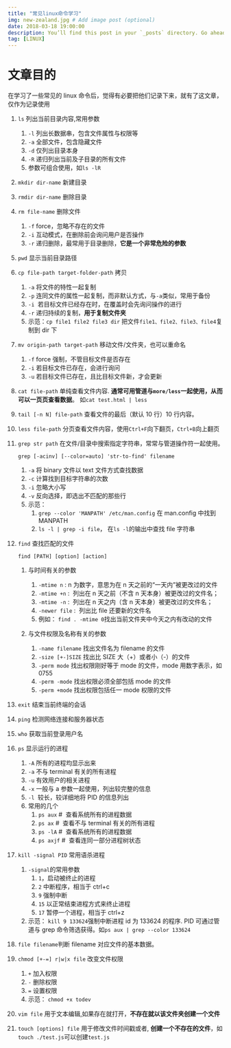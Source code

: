 ```yaml
---
title: "常见linux命令学习"
img: new-zealand.jpg # Add image post (optional)
date: 2018-03-18 19:00:00
description: You’ll find this post in your `_posts` directory. Go ahead and edit it and re-build the site to see your changes. # Add post description (optional)
tag: [LINUX]
---
```


# 文章目的

在学习了一些常见的 linux 命令后，觉得有必要把他们记录下来，就有了这文章，仅作为记录使用

1.  `ls` 列出当前目录内容,常用参数

    1.  `-l` 列出长数据串，包含文件属性与权限等
    2.  `-a` 全部文件，包含隐藏文件
    3.  `-d` 仅列出目录本身
    4.  `-R` 递归列出当前及子目录的所有文件
    5.  参数可组合使用，如`ls -lR`

2.  `mkdir dir-name` 新建目录
3.  `rmdir dir-name` 删除目录
4.  `rm file-name` 删除文件
    1.  `-f` force，忽略不存在的文件
    2.  `-i` 互动模式，在删除前会询问用户是否操作
    3.  `-r` 递归删除，最常用于目录删除，**它是一个非常危险的参数**
5.  `pwd` 显示当前目录路径
6.  `cp file-path target-folder-path` 拷贝
    1.  `-a` 将文件的特性一起复制
    2.  `-p` 连同文件的属性一起复制，而非默认方式，与`-a`类似，常用于备份
    3.  `-i`  若目标文件已经存在时，在覆盖时会先询问操作的进行
    4.  `-r` 递归持续的复制，**用于复制文件夹**
    5.  示范：`cp file1 file2 file3 dir` 把文件`file1、file2、file3、file4`复制到 dir 下
7.  `mv origin-path target-path` 移动文件/文件夹，也可以重命名
    1.  `-f` force 强制，不管目标文件是否存在
    2.  `-i` 若目标文件已存在，会进行询问
    3.  `-u` 若目标文件已存在，且比目标文件新，才会更新
8.  `cat file-path` 单纯查看文件内容. **通常可用管道与`more/less`一起使用，从而可以一页页查看数据**。 如`cat test.html | less`
9.  `tail [-n N] file-path` 查看文件的最后（默认 10 行）10 行内容。
10. `less file-path` 分页查看文件内容，使用`Ctrl+F`向下翻页，`Ctrl+B`向上翻页
11. `grep str path` 在文件/目录中搜索指定字符串，常常与管道操作符一起使用。

    ```
    grep [-acinv] [--color=auto] 'str-to-find' filename
    ```

    1.  `-a` 将 binary 文件以 text 文件方式查找数据
    2.  `-c` 计算找到目标字符串的次数
    3.  `-i` 忽略大小写
    4.  `-v` 反向选择，即选出不匹配的那些行
    5.  示范：
        1.  `grep --color 'MANPATH' /etc/man.config` 在 man.config 中找到 MANPATH
        2.  `ls -l | grep -i file`， 在`ls -l`的输出中查找 file 字符串

12. `find` 查找匹配的文件

    ```
    find [PATH] [option] [action]
    ```

    1.  与时间有关的参数

        1.  `-mtime n` : n 为数字，意思为在 n 天之前的“一天内”被更改过的文件
        2.  `-mtime +n` :  列出在 n 天之前（不含 n 天本身）被更改过的文件名；
        3.  `-mtime -n` :  列出在 n 天之内（含 n 天本身）被更改过的文件名；
        4.  `-newer file` :  列出比 file 还要新的文件名
        5.  例如： `find . -mtime 0`找出当前文件夹中今天之内有改动的文件

    2.  与文件权限及名称有关的参数
        1.  `-name filename` 找出文件名为 filename 的文件
        2.  `-size [+-]SIZE` 找出比 SIZE 大（+）或者小（-）的文件
        3.  `-perm mode` 找出权限刚好等于 mode 的文件，mode 用数字表示，如 0755
        4.  `-perm -mode` 找出权限必须全部包括 mode 的文件
        5.  `-perm +mode` 找出权限包括任一 mode 权限的文件

13. `exit` 结束当前终端的会话
14. `ping` 检测网络连接和服务器状态
15. `who` 获取当前登录用户名
16. `ps` 显示运行的进程

    1.  `-A` 所有的进程均显示出来
    2.  `-a` 不与 terminal 有关的所有进程
    3.  `-u` 有效用户的相关进程
    4.  `-x` 一般与 a 参数一起使用，列出较完整的信息
    5.  `-l`  较长，较详细地将 PID 的信息列出
    6.  常用的几个
        1.  `ps aux` #  查看系统所有的进程数据
        2.  `ps ax` #  查看不与 terminal 有关的所有进程
        3.  `ps -lA` #  查看系统所有的进程数据
        4.  `ps axjf` #  查看连同一部分进程树状态

17. `kill -signal PID` 常用语杀进程

    1.  `-signal`的常用参数
        1.  `1`，启动被终止的进程
        2.  `2` 中断程序，相当于 ctrl+c
        3.  `9` 强制中断
        4.  `15` 以正常结束进程方式来终止进程
        5.  `17` 暂停一个进程，相当于 ctrl+z
    2.  示范： `kill 9 133624`强制中断进程 id 为 133624 的程序. PID 可通过管道与 grep 命令筛选获得。如`ps aux | grep --color 133624`

18. `file filename`判断 filename 对应文件的基本数据。
19. `chmod [+-=] r|w|x file` 改变文件权限
    1.  `+` 加入权限
    2.  `-` 删除权限
    3.  `=` 设置权限
    4.  示范： `chmod +x todev`
20. `vim file` 用于文本编辑,如果存在就打开，**不存在就以该文件夹创建一个文件**
21. `touch [options] file` 用于修改文件时间戳或者, **创建一个不存在的文件**，如 `touch ./test.js`可以创建`test.js`
